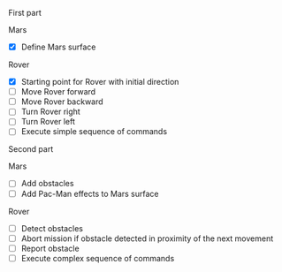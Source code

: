 First part

Mars

- [X] Define Mars surface

Rover

- [X] Starting point for Rover with initial direction
- [ ] Move Rover forward
- [ ] Move Rover backward
- [ ] Turn Rover right
- [ ] Turn Rover left
- [ ] Execute simple sequence of commands

Second part

Mars

- [ ] Add obstacles
- [ ] Add Pac-Man effects to Mars surface

Rover

- [ ] Detect obstacles
- [ ] Abort mission if obstacle detected in proximity of the next movement
- [ ] Report obstacle
- [ ] Execute complex sequence of commands
